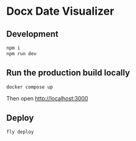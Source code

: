 # Docx Date Visualizer

## Development

```sh
npm i
npm run dev
```

## Run the production build locally

```sh
docker compose up
```

Then open [http://localhost:3000](http://localhost:3000)

## Deploy

```sh
fly deploy
```
